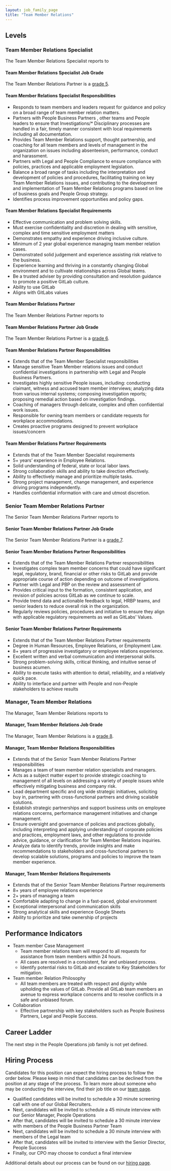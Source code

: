 ```yaml
---
layout: job_family_page
title: "Team Member Relations"
---
```


## Levels

### Team Member Relations Specialist

The Team Member Relations Specialist reports to

#### Team Member Relations Specialist Job Grade

The Team Member Relations Partner is a [grade 5](/handbook/total-rewards/compensation/compensation-calculator/#gitlab-job-grades).

#### Team Member Relations Specialist Responsibilities

* Responds to team members and leaders request for guidance and policy on a broad range of team member relation matters.  
* Partners with People Business Partners , other teams and People leaders to ensure that Investigations/* Disciplinary processes are handled in a fair, timely manner consistent with local requirements including all documentation.
* Provides Team Member Relations support, thought partnership, and coaching for all team members and levels of management in the organization on issues including absenteeism, performance, conduct and harassment.
* Partners with Legal and People Compliance to ensure compliance with policies, practices and applicable employment legislation.
* Balance a broad range of tasks including the interpretation and development of policies and procedures, facilitating training on key Team Member Relations issues, and contributing to the development and implementation of Team Member Relations programs based on line of business goals and People Group strategy.
* Identifies process improvement opportunities and policy gaps. 

#### Team Member Relations Specialist Requirements

* Effective communication and problem solving skills.
* Must exercise confidentiality and discretion in dealing with sensitive, complex and time sensitive employment matters
* Demonstrates empathy and experience driving inclusive culture.
* Minimum of 2 year global experience managing team member relation cases.
* Demonstrated solid judgement and experience assisting risk relative to the business.
* Experience learning and thriving in a constantly changing Global environment and to cultivate relationships across Global teams.
* Be a trusted adviser by providing consultation and resolution guidance to promote a positive GitLab culture.
* Ability to use GitLab
* Aligns with GitLabs values

#### Team Member Relations Partner

The Team Member Relations Partner reports to 

#### Team Member Relations Partner Job Grade

The Team Member Relations Partner is a [grade 6](/handbook/total-rewards/compensation/compensation-calculator/#gitlab-job-grades).

#### Team Member Relations Partner Responsibilities

* Extends that of the Team Member Specialist responsibilities
* Manage sensitive Team Member relations issues and conduct confidential investigations in partnership with  Legal and People Business Partners.
* Investigates highly sensitive People issues, including: conducting claimant, witness and accused team member interviews; analyzing data from various internal systems; composing investigation reports; proposing remedial action based on investigation findings. 
* Coaching of managers through delicate, complex and often confidential work issues.
* Responsible for owning team members or candidate requests for workplace accommodations. 
* Creates proactive programs designed to prevent workplace issues/concern

#### Team Member Relations Partner Requirements

* Extends that of the Team Member Specialist requirements
* 5+ years’ experience in Employee Relations.
* Solid understanding  of federal, state or local labor laws.
* Strong collaboration skills and ability to take direction effectively.
* Ability to effectively manage and prioritize multiple tasks.
* Strong project management, change management, and experience driving programs independently.
* Handles confidential information with care and utmost discretion.

### Senior Team Member Relations Partner

The Senior Team Member Relations Partner reports to

#### Senior Team Member Relations Partner Job Grade

The Senior Team Member Relations Partner is a [grade 7](/handbook/total-rewards/compensation/compensation-calculator/#gitlab-job-grades).

#### Senior Team Member Relations Partner Responsibilities

* Extends that of the Team Member Relations Partner responsibilities
* Investigates complex team member concerns that could have significant legal, regulatory, brand,  financial or other risks to GitLab and provide appropriate course of action depending on outcome of investigations.
* Partner with Legal and PBP on the review and assessment of
* Provides critical input to the formation, consistent application, and revision of policies across GitLab as we continue to scale.
* Provide trend data and actionable feedback to legal, HRBP teams, and senior leaders to reduce overall risk in the organization. 
* Regularly reviews policies, procedures and initiative to ensure they align with applicable regulatory requirements as well as GitLabs’ Values.  

#### Senior Team Member Relations Partner Requirements

* Extends that of the Team Member Relations Partner requirements
* Degree in Human Resources, Employee Relations, or Employment Law.
* 8+ years of progressive investigatory or employee relations experience.
* Excellent written and verbal communication and interpersonal skills.
* Strong problem-solving skills, critical thinking, and intuitive sense of business acumen.
* Ability to execute tasks with attention to detail, reliability, and a relatively quick pace.
* Ability to interface and partner with People and non-People stakeholders to achieve results

### Manager, Team Member Relations

The Manager, Team Member Relations reports to

#### Manager, Team Member Relations Job Grade

The Manager, Team Member Relations is a [grade 8](/handbook/total-rewards/compensation/compensation-calculator/#gitlab-job-grades).

#### Manager, Team Member Relations Responsibilities

* Extends that of the Senior Team Member Relations Partner responsibilities
* Manages a team of team member relation specialists and managers.
* Acts as a subject matter expert to provide strategic coaching to management of all levels on addressing a variety of people issues while effectively mitigating business and company risk.
* Lead department specific and org wide strategic initiatives, soliciting buy in, partnering with cross-functional partners and driving scalable solutions.
* Establish strategic partnerships and support business units on employee relations concerns, performance management initiatives and change management.
* Ensure oversight and governance of policies and practices globally, including interpreting and applying understanding of corporate policies and practices, employment laws, and other regulations to provide advice, guidance, or clarification for Team Member Relations inquiries.
* Analyze data to identify trends, provide insights and make recommendations to stakeholders and cross-functional partners to develop scalable solutions, programs and policies to improve the team member experience.

#### Manager, Team Member Relations Requirements

* Extends that of the Senior Team Member Relations Partner requirements
* 8+ years of employee relations experience
* 2+ years of managing a team 
* Comfortable adapting to change in a fast-paced, global environment
* Exceptional interpersonal and communication skills
* Strong analytical skills and experience Google Sheets
* Ability to prioritize and take ownership of projects

## Performance Indicators

* Team member Case Management
   * Team member relations team will respond to all requests for assistance from team members within 24 hours. 
   * All cases are resolved in a consistent, fair and unbiased process.  
   * Identify potential risks to GitLab and escalate to Key Stakeholders for mitigation.
* Team member Relation Philosophy
   * All team members are treated with respect and dignity while upholding the values of GitLab. 
Provide all GitLab team members an avenue to express workplace concerns and to resolve conflicts in a safe and unbiased forum.
* Collaboration
   * Effective partnership with key stakeholders such as People Business Partners, Legal and People Success.  

## Career Ladder

The next step in the People Operations job family is not yet defined.

## Hiring Process

Candidates for this position can expect the hiring process to follow the order below. Please keep in mind that candidates can be declined from the position at any stage of the process. To learn more about someone who may be conducting the interview, find their job title on our [team page](/company/team/).

* Qualified candidates will be invited to schedule a 30 minute screening call with one of our Global Recruiters.
* Next, candidates will be invited to schedule a 45 minute interview with our Senior Manager, People Operations
* After that, candidates will be invited to schedule a 30 minute interview with members of the People Business Partner Team
* Next, candidates will be invited to schedule a 30 minute interview with members of the Legal team
* After that, candidates will be invited to interview with the Senior Director, People Success
* Finally, our CPO may choose to conduct a final interview

Additional details about our process can be found on our [hiring page](/handbook/hiring/).
